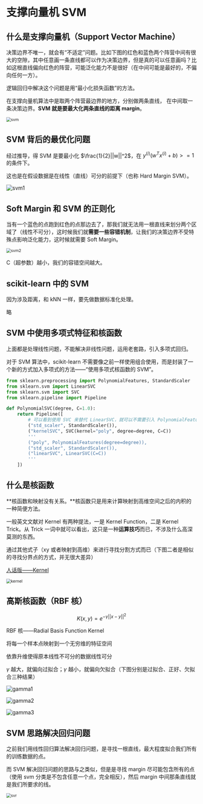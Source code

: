 # 支撑向量机 SVM

## 什么是支撑向量机（Support Vector Machine）

决策边界不唯一，就会有“不适定”问题。比如下图的红色和蓝色两个阵营中间有很大的空隙，其中任意画一条直线都可以作为决策边界，但是真的可以任意画吗？比如这根直线偏向红色的阵营，可能泛化能力不是很好（在中间可能是最好的，不偏向任何一方）。

逻辑回归中解决这个问题是用“最小化损失函数”的方法。

在支撑向量机算法中是取两个阵营最边界的地方，分别做两条直线， 在中间取一条决策边界。**SVM 就是要最大化两条直线的距离 margin**。

<img src="../../img/svm.png" alt="svm" style="zoom:75%;" />

## SVM 背后的最优化问题

经过推导，得 SVM 是要最小化 $\frac{1}{2}||w||^2$，在 $y^{(i)}(w^Tx^{(i)} + b) >= 1$ 的条件下。

这也是在假设数据是在线性（直线）可分的前提下（也称 Hard Margin SVM）。

![svm1](../../img/svm1.png)

## Soft Margin 和 SVM 的正则化

当有一个蓝色的点跑到红色的点那边去了，那我们就无法用一根直线来划分两个区域了（线性不可分），这时候我们就**需要一些容错机制**，让我们的决策边界不受特殊点影响泛化能力，这时候就需要 Soft Margin。

<img src="../../img/svm2.png" alt="svm2" style="zoom:75%;" />

C（超参数）越小，我们的容错空间越大。

## scikit-learn 中的 SVM

因为涉及距离，和 kNN 一样，要先做数据标准化处理。

略

## SVM 中使用多项式特征和核函数

上面都是处理线性问题，不能解决非线性问题，运用老套路，引入多项式回归。

对于 SVM 算法中，scikit-learn 不需要像之前一样使用组合使用，而是封装了一个新的方式加入多项式的方法——“使用多项式核函数的 SVM”。

```python
from sklearn.preprocessing import PolynomialFeatures, StandardScaler
from sklearn.svm import LinearSVC
from sklearn.svm import SVC
from sklearn.pipeline import Pipeline

def PolynomialSVC(degree, C=1.0):
    return Pipeline([
        # 可以看到使用 SVC 来替代 LinearSVC，就可以不需要引入 PolynomialFeatures 来添加多项式（虽然训练结果不同）
        ("std_scaler", StandardScaler()),
        ("kernelSVC", SVC(kernel="poly", degree=degree, C=C))
        '''
        ("poly", PolynomialFeatures(degree=degree)),
        ("std_scaler", StandardScaler()),
        ("linearSVC", LinearSVC(C=C))
        '''
    ])
```

## 什么是核函数

**核函数和映射没有关系。**核函数只是用来计算映射到高维空间之后的内积的一种简便方法。

一般英文文献对 Kernel 有两种提法，一是 Kernel Function，二是 Kernel Trick。从 Trick 一词中就可以看出，这只是一种**运算技巧**而已，不涉及什么高深莫测的东西。

通过其他式子（xy 或者映射到高维）来进行寻找分割方式而已（下图二者是相似的寻找分界点的方式，并无很大差异）

[人话版——Kernel](http://cn-static.udacity.com/mlnd/videos/Kernel.mp4)

<img src="../../img/kernel.png" alt="kernel" style="zoom:75%;" />

## 高斯核函数（RBF 核）

$$
K(x, y)=e^{-\gamma||x-y||^2}
$$



RBF 核——Radial Basis Function Kernel

将每一个样本点映射到一个无穷维的特征空间

依靠升维使得原本线性不可分的数据线性可分

 $\gamma$ 越大，就偏向过拟合；$\gamma$ 越小，就偏向欠拟合（下图分别是过拟合、正好、欠拟合三种结果）

![gamma1](../../img/gamma1.png)

![gamma2](../../img/gamma2.png)

![gamma3](../../img/gamma3.png)

## SVM 思路解决回归问题

之前我们用线性回归算法解决回归问题，是寻找一根直线，最大程度拟合我们所有的训练数据的点。

而 SVM 解决回归问题的思路与之类似，但是是寻找 margin 尽可能包含所有的点（使用 svm 分类是不包含任意一个点，完全相反），然后 margin 中间那条直线就是我们所要求的线。

<img src="../../img/svr.png" alt="svr" style="zoom:75%;" />